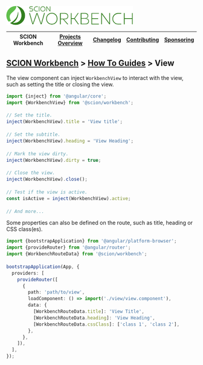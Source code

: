 <a href="/README.md"><img src="/resources/branding/scion-workbench-banner.svg" height="50" alt="SCION Workbench"></a>

| SCION Workbench | [Projects Overview][menu-projects-overview] | [Changelog][menu-changelog] | [Contributing][menu-contributing] | [Sponsoring][menu-sponsoring] |  
|-----------------|---------------------------------------------|-----------------------------|-----------------------------------|-------------------------------|

## [SCION Workbench][menu-home] > [How To Guides][menu-how-to] > View

The view component can inject `WorkbenchView` to interact with the view, such as setting the title or closing the view.

```ts
import {inject} from '@angular/core';
import {WorkbenchView} from '@scion/workbench';

// Set the title.
inject(WorkbenchView).title = 'View title';

// Set the subtitle.
inject(WorkbenchView).heading = 'View Heading';

// Mark the view dirty.
inject(WorkbenchView).dirty = true;

// Close the view.
inject(WorkbenchView).close();

// Test if the view is active.
const isActive = inject(WorkbenchView).active;

// And more...
```

Some properties can also be defined on the route, such as title, heading or CSS class(es).

```ts
import {bootstrapApplication} from '@angular/platform-browser';
import {provideRouter} from '@angular/router';
import {WorkbenchRouteData} from '@scion/workbench';

bootstrapApplication(App, {
  providers: [
    provideRouter([
      {
        path: 'path/to/view',
        loadComponent: () => import('./view/view.component'),
        data: {
          [WorkbenchRouteData.title]: 'View Title',
          [WorkbenchRouteData.heading]: 'View Heading',
          [WorkbenchRouteData.cssClass]: ['class 1', 'class 2'],
        },
      },
    ]),
  ],
});
````

[menu-how-to]: /docs/site/howto/how-to.md

[menu-home]: /README.md
[menu-projects-overview]: /docs/site/projects-overview.md
[menu-changelog]: /docs/site/changelog.md
[menu-contributing]: /CONTRIBUTING.md
[menu-sponsoring]: /docs/site/sponsoring.md
